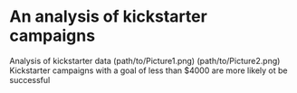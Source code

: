 # An analysis of kickstarter campaigns
Analysis of kickstarter data
(path/to/Picture1.png)
(path/to/Picture2.png)
Kickstarter campaigns with a goal of less than $4000 are more likely ot be successful
